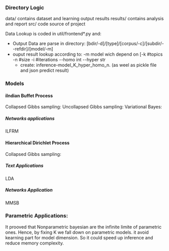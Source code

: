 ### Directory Logic
data/ contains dataset and learning output results
results/ contains analysis and report
src/ code source of project

Data Lookup is coded in util/frontend*.py and:
* Output Data are parse in directory:  [bdir/-d]/[type]/[corpus/-c]/[subdir/--refdir]/[model/-m]
* ouput result lookup according to: -m model wich depend on [-k #topics -n #size -i #iterations --homo int --hyper str
    * create: inference-model_K_hyper_homo_n. (as weel as pickle file and json predict result)

### Models

#### iIndian Buffet Process

Collapsed Gibbs sampling:
Uncollapsed Gibbs sampling:
Variational Bayes:

##### Networks applications
ILFRM

#### Hierarchical Dirichlet Process 

Collapsed Gibbs sampling:


##### Text Applications
LDA

##### Networks Application
MMSB

### Parametric Applications:
It prooved that Nonparametric bayesian are the infinite limite of parametric ones. Hence, by fixing K we fall down on parametric models. it avoid kearning part for model dimension. So it could speed up inference and reduce memory complexity.



